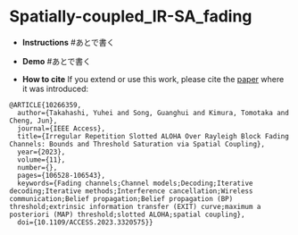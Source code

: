 # Spatially-coupled_IR-SA_fading


- **Instructions**
#あとで書く

- **Demo**
#あとで書く

- **How to cite**
If you extend or use this work, please cite the [paper](https://ieeexplore.ieee.org/stamp/redirect.jsp?arnumber=/6287639/6514899/10266359.pdf) where it was introduced:
```
@ARTICLE{10266359,
  author={Takahashi, Yuhei and Song, Guanghui and Kimura, Tomotaka and Cheng, Jun},
  journal={IEEE Access}, 
  title={Irregular Repetition Slotted ALOHA Over Rayleigh Block Fading Channels: Bounds and Threshold Saturation via Spatial Coupling}, 
  year={2023},
  volume={11},
  number={},
  pages={106528-106543},
  keywords={Fading channels;Channel models;Decoding;Iterative decoding;Iterative methods;Interference cancellation;Wireless communication;Belief propagation;Belief propagation (BP) threshold;extrinsic information transfer (EXIT) curve;maximum a posteriori (MAP) threshold;slotted ALOHA;spatial coupling},
  doi={10.1109/ACCESS.2023.3320575}}
```


